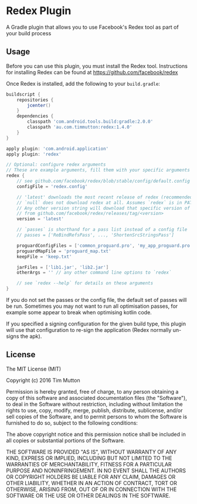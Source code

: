 # Redex Plugin

A Gradle plugin that allows you to use Facebook's Redex tool as part of your
build process

## Usage
Before you can use this plugin, you must install the Redex tool. Instructions
for installing Redex can be found at https://github.com/facebook/redex

Once Redex is installed, add the following to your `build.gradle`:

```groovy
buildscript {
    repositories {
        jcenter()
    }
    dependencies {
        classpath 'com.android.tools.build:gradle:2.0.0'
        classpath 'au.com.timmutton:redex:1.4.0'
    }
}

apply plugin: 'com.android.application'
apply plugin: 'redex'

// Optional: configure redex arguments
// These are example arguments, fill them with your specific arguments
redex {
    // see github.com/facebook/redex/blob/stable/config/default.config
    configFile = 'redex.config'

    // 'latest' downloads the most recent release of redex (recommended)
    // `null` does not download redex at all. Assumes `redex` is in PATH
    // Any other version string will download that specific version of redex
    // from github.com/facebook/redex/releases/tag/<version>
    version = 'latest'

    // `passes` is shorthand for a pass list instead of a config file
    // passes = ['ReBindRefsPass', ..., 'ShortenSrcStringsPass']

    proguardConfigFiles = ['common_proguard.pro', 'my_app_proguard.pro']
    proguardMapFile = 'proguard_map.txt'
    keepFile = 'keep.txt'

    jarFiles = ['lib1.jar', 'lib2.jar']
    otherArgs = '' // any other command line options to `redex`

    // see `redex --help` for details on these arguments
}

```
If you do not set the passes or the config file, the default set of passes will
be run. Sometimes you may not want to run all optimisation passes, for example
some appear to break when optimising kotlin code.

If you specified a signing configuration for the given build type, this plugin
will use that configuration to re-sign the application (Redex normally un-signs
the apk).

## License
The MIT License (MIT)

Copyright (c) 2016 Tim Mutton

Permission is hereby granted, free of charge, to any person obtaining a copy
of this software and associated documentation files (the "Software"), to deal
in the Software without restriction, including without limitation the rights
to use, copy, modify, merge, publish, distribute, sublicense, and/or sell
copies of the Software, and to permit persons to whom the Software is
furnished to do so, subject to the following conditions:

The above copyright notice and this permission notice shall be included in all
copies or substantial portions of the Software.

THE SOFTWARE IS PROVIDED "AS IS", WITHOUT WARRANTY OF ANY KIND, EXPRESS OR
IMPLIED, INCLUDING BUT NOT LIMITED TO THE WARRANTIES OF MERCHANTABILITY,
FITNESS FOR A PARTICULAR PURPOSE AND NONINFRINGEMENT. IN NO EVENT SHALL THE
AUTHORS OR COPYRIGHT HOLDERS BE LIABLE FOR ANY CLAIM, DAMAGES OR OTHER
LIABILITY, WHETHER IN AN ACTION OF CONTRACT, TORT OR OTHERWISE, ARISING FROM,
OUT OF OR IN CONNECTION WITH THE SOFTWARE OR THE USE OR OTHER DEALINGS IN THE
SOFTWARE.

